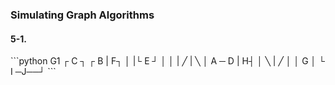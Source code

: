 <h3>Simulating Graph Algorithms</h3>

<h4>5-1.</h4> 
```python
G1
      ┌ C ┐
  ┌ B   |   F┐
  │ |└ E ┘ │
  │ | ╱ | ╲  │
A ─ D   |   H┤
  │   ╲ | ╱  │
  │     G    │   
  └ I ─J──┘
```
